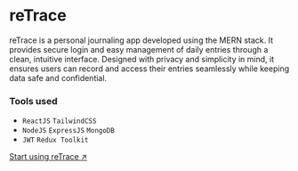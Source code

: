 # reTrace

reTrace is a personal journaling app developed using the MERN stack. It provides secure login and easy management of daily entries through a clean, intuitive interface. Designed with privacy and simplicity in mind, it ensures users can record and access their entries seamlessly while keeping data safe and confidential.

### Tools used
- `ReactJS` `TailwindCSS`
- `NodeJS` `ExpressJS` `MongoDB`
- `JWT` `Redux Toolkit`

[Start using reTrace ↗](https://retrace-journal.vercel.app/)
